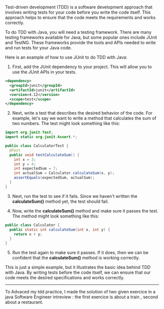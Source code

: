 Test-driven development (TDD) is a software development approach that involves writing tests for your code before you write the code itself. This approach helps to ensure that the code meets the requirements and works correctly.

To do TDD with Java, you will need a testing framework. There are many testing frameworks available for Java, but some popular ones include JUnit and TestNG. These frameworks provide the tools and APIs needed to write and run tests for your Java code.

Here is an example of how to use JUnit to do TDD with Java:

1. First, add the JUnit dependency to your project. This will allow you to use the JUnit APIs in your tests.

```xml
<dependency>
  <groupId>junit</groupId>
  <artifactId>junit</artifactId>
  <version>4.12</version>
  <scope>test</scope>
</dependency>

```

2. Next, write a test that describes the desired behavior of the code. For example, let's say we want to write a method that calculates the sum of two numbers. The test might look something like this:

```java
import org.junit.Test;
import static org.junit.Assert.*;

public class CalculatorTest {
  @Test
  public void testCalculateSum() {
    int x = 3;
    int y = 4;
    int expectedSum = 7;
    int actualSum = Calculator.calculateSum(x, y);
    assertEquals(expectedSum, actualSum);
  }
}
```

3. Next, run the test to see if it fails. Since we haven't written the **calculateSum()** method yet, the test should fail.

4. Now, write the **calculateSum()** method and make sure it passes the test. The method might look something like this:

```java
public class Calculator {
  public static int calculateSum(int x, int y) {
    return x + y;
  }
}
```
5. Run the test again to make sure it passes. If it does, then we can be confident that the **calculateSum()** method is working correctly.

This is just a simple example, but it illustrates the basic idea behind TDD with Java. By writing tests before the code itself, we can ensure that our code meets the desired specifications and works correctly.



------------

To Advaced my tdd practice, I made the solution of two given exercice in a java Software Engineer intreview : the first exercice is about a train , second about a restaurant. 
 

